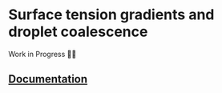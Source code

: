# Surface tension gradients and droplet coalescence

Work in Progress 👷🚛

## [Documentation](https://zitzeronion.github.io/Droplet-coalesence-on-surface-tension-gradients)
